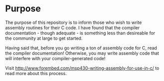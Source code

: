 # Purpose #
The purpose of this repository is to inform those who wish to write assembly routines for their C code. I have found that the compiler documentation - though adequate - is something less than desireable for the community at large to get started.

Having said that, before you go writing a ton of assembly code for C, read the compiler documentation! Otherwise, you may write assembly code that will interfere with your compiler-generated code!

Visit http://www.forembed.com/msp430-writing-assembly-for-use-in-c/ to read more about this process.
